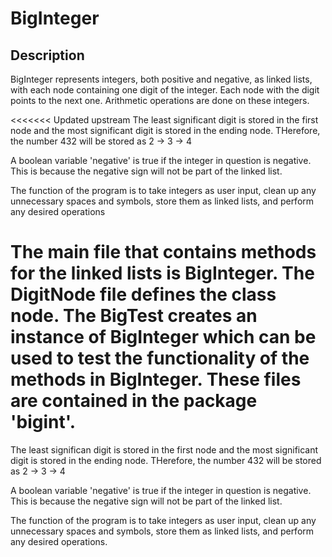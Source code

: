 # BigInteger

Description
-----------

BigInteger represents integers, both positive and negative, as linked lists, with each node containing one digit of the integer. Each node with the digit points to the next one. Arithmetic operations are done on these integers.

<<<<<<< Updated upstream
The least significant digit is stored in the first node and the most significant digit is stored in the ending node. THerefore, the number 432 will be stored as 2 -> 3 -> 4

A boolean variable 'negative' is true if the integer in question is negative. This is because the negative sign will not be part of the linked list.

The function of the program is to take integers as user input, clean up any unnecessary spaces and symbols, store them as linked lists, and perform any desired operations

The main file that contains methods for the linked lists is BigInteger. The DigitNode file defines the class node. The BigTest creates an instance of BigInteger which can be used to test the functionality of the methods in BigInteger. These files are contained in the package 'bigint'.
=======
The least significan digit is stored in the first node and the most significant digit is stored in the ending node. THerefore, the number 432 will be stored as 2 -> 3 -> 4

A boolean variable 'negative' is true if the integer in question is negative. This is because the negative sign will not be part of the linked list.

The function of the program is to take integers as user input, clean up any unnecessary spaces and symbols, store them as linked lists, and perform any desired operations.

